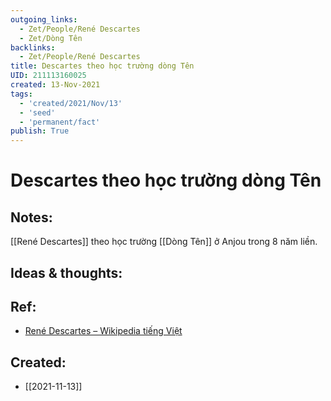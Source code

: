 ```yaml
---
outgoing_links:
  - Zet/People/René Descartes
  - Zet/Dòng Tên
backlinks:
  - Zet/People/René Descartes
title: Descartes theo học trường dòng Tên
UID: 211113160025
created: 13-Nov-2021
tags:
  - 'created/2021/Nov/13'
  - 'seed'
  - 'permanent/fact'
publish: True
---
```

# Descartes theo học trường dòng Tên

## Notes:
[[René Descartes]] theo học trường [[Dòng Tên]] ở Anjou trong 8 năm liền.

## Ideas & thoughts:

## Ref:
- [René Descartes – Wikipedia tiếng Việt](https://vi.wikipedia.org/wiki/Ren%C3%A9_Descartes)

## Created:
- [[2021-11-13]]
